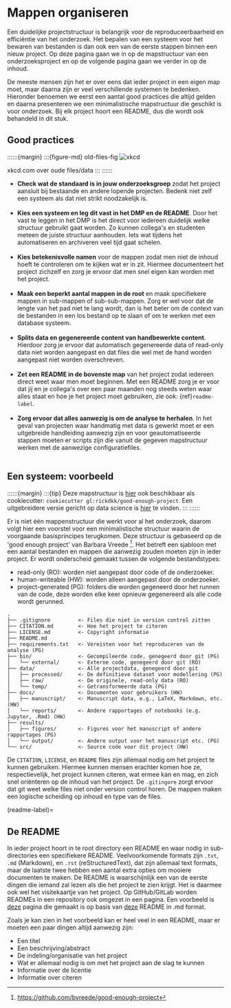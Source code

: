 # Mappen organiseren

Een duidelijke projectstructuur is belangrijk voor de reproduceerbaarheid en efficiëntie van het onderzoek. Het bepalen 
van een systeem voor het bewaren van bestanden is dan ook een van de eerste stappen binnen een nieuw project. Op deze
pagina gaan we in op de mapstructuur van een onderzoeksproject en op de volgende pagina gaan we verder in op de inhoud. 

De meeste mensen zijn het er over eens dat ieder project in een eigen map moet, maar daarna zijn er veel verschillende 
systemen te bedenken. Hieronder benoemen we eerst een aantal good practices die altijd gelden en daarna presenteren we 
een minimalistische mapstructuur die geschikt is voor onderzoek. Bij elk project hoort een README, dus die wordt ook
behandeld in dit stuk.

## Good practices
::::::{margin}
:::{figure-md} old-files-fig
<img src="https://imgs.xkcd.com/comics/old_files.png" alt="xkcd" class="bg-primary mb-1">

xkcd.com over oude files/data
:::
::::::
- **Check wat de standaard is in jouw onderzoeksgroep** zodat het project aansluit bij bestaande en andere lopende projecten.
Bedenk niet zelf een systeem als dat niet strikt noodzakelijk is.
<br><br>
- **Kies een systeem en leg dit vast in het DMP en de README**. Door het vast te leggen in het DMP is het direct voor 
iedereen duidelijk welke structuur gebruikt gaat worden. Zo kunnen collega's en studenten meteen de juiste structuur 
aanhouden. Iets wat tijdens het automatiseren en archiveren veel tijd gaat schelen.
<br><br>
- **Kies betekenisvolle namen** voor de mappen zodat men niet de inhoud hoeft te controleren om te kijken wat er in zit.
Hiermee documenteert het project zichzelf en zorg je ervoor dat men snel eigen kan worden met het project.
<br><br>
- **Maak een beperkt aantal mappen in de root** en maak specifiekere mappen in sub-mappen of sub-sub-mappen. Zorg er wel
voor dat de lengte van het pad niet te lang wordt, dan is het beter om de context van de bestanden in een los
bestand op te slaan of om te werken met een database systeem.
<br><br>
- **Splits data en gegenereerde content van handbewerkte content**. Hierdoor zorg je ervoor dat automatisch 
gegenereerde data of read-only data niet worden aangepast en dat files die wel met de hand worden aangepast niet worden 
overschreven.
<br><br>
- **Zet een README in de bovenste map** van het project zodat iedereen direct weet waar men moet beginnen. Met een README
zorg je er voor dat jij en je collega's over een paar maanden nog steeds weten waar alles staat en hoe je het project moet
gebruiken, zie ook: {ref}`readme-label`.
<br><br>
- **Zorg ervoor dat alles aanwezig is om de analyse te herhalen**. In het geval van projecten waar handmatig met data is
gewerkt moet er een uitgebreide handleiding aanwezig zijn en voor geautomatiseerde stappen moeten er scripts zijn die
vanuit de gegeven mapstructuur werken met de aanwezige configuratiefiles.
<br><br>

## Een systeem: voorbeeld

::::::{margin}
:::{tip}
Deze mapstructuur is [hier](https://gitlab.com/Rickdkk/good-enough-project) ook beschikbaar als cookiecutter: `cookiecutter gl:rickdkk/good-enough-project`.
Een uitgebreidere versie gericht op data science is [hier](https://github.com/drivendata/cookiecutter-data-science) te vinden.
:::
::::::

Er is niet één mappenstructuur die werkt voor al het onderzoek, daarom volgt hier een voorstel voor een minimalistische
structuur waarin de voorgaande basisprincipes terugkomen. Deze structuur is gebaseerd op de 'good enough project' van 
Barbara Vreede [^BVreede]. Het betreft een sjabloon met een aantal bestanden en mappen die aanwezig zouden moeten zijn
in ieder project. Er wordt onderscheid gemaakt tussen de volgende bestandstypes:

- read-only (RO): worden niet aangepast door code of de onderzoeker.
- human-writeable (HW): worden alleen aangepast door de onderzoeker.
- project-generated (PG): folders die worden gegeneerd door het runnen van de code, deze worden elke keer opnieuw
gegenereerd als alle code wordt gerunned.

```
.
├── .gitignore         <- Files die niet in version control zitten
├── CITATION.md        <- Hoe het project te citeren
├── LICENSE.md         <- Copyright informatie
├── README.md
├── requirements.txt   <- Vereisten voor het reproduceren van de analyse (PG)
├── bin/               <- Gecompileerde code, genegeerd door git (PG)
│   └── external/      <- Externe code, genegeerd door git (RO)
├── data/              <- Alle projectdata, genegeerd door git
│   ├── processed/     <- De definitieve dataset voor modellering (PG)
│   ├── raw/           <- De originele, read-only data (RO)
│   └── temp/          <- Getransformeerde data (PG)
├── docs/              <- Documenten voor gebruikers (HW)
│   ├── manuscript/    <- Manuscript data, e.g., LaTeX, Markdown, etc. (HW)
│   └── reports/       <- Andere rapportages of notebooks (e.g. Jupyter, .Rmd) (HW)
├── results/
│   ├── figures/       <- Figures voor het manuscript of andere rapportages (PG)
│   └── output/        <- Andere output voor het manuscript etc. (PG)
└── src/               <- Source code voor dit project (HW)

```

De `CITATION`, `LICENSE`, en `README` files zijn allemaal nodig om het project te kunnen gebruiken. Hiermee kunnen mensen
erachter komen hoe ze, respectievelijk, het project kunnen citeren, wat ermee kan en mag, en zich snel oriënteren 
op de inhoud van het project. De `.gitingore` zorgt ervoor dat git weet welke files niet onder version control horen. 
De mappen maken een logische scheiding op inhoud en type van de files.

(readme-label)=
## De README

In ieder project hoort in te root directory een README en waar nodig in sub-directories een specifiekere README. 
Veelvoorkomende formats zijn `.txt`, `.md` (Markdown), en `.rst` (reStructuredText), dat zijn allemaal text formats, 
maar de laatste twee hebben een aantal extra opties om mooiere documenten te maken. De README is waarschijnlijk een van 
de eerste dingen die iemand zal lezen als die het project te zien krijgt. Het is daarmee ook wel het visitekaartje van
het project. Op GitHub/GitLab worden READMEs in een repository ook omgezet in een pagina. Een voorbeeld is 
[deze](https://github.com/willmcgugan/rich#readme) pagina die gemaakt is op basis van 
[deze](https://raw.githubusercontent.com/willmcgugan/rich/master/README.md) README in .md format.

Zoals je kan zien in het voorbeeld kan er heel veel in een README, maar er moeten een paar dingen altijd aanwezig zijn:

- Een titel
- Een beschrijving/abstract
- De indeling/organisatie van het project
- Wat er allemaal nodig is om met het project aan de slag te kunnen
- Informatie over de licentie
- Informatie over citeren


[^BVreede]: https://github.com/bvreede/good-enough-project
